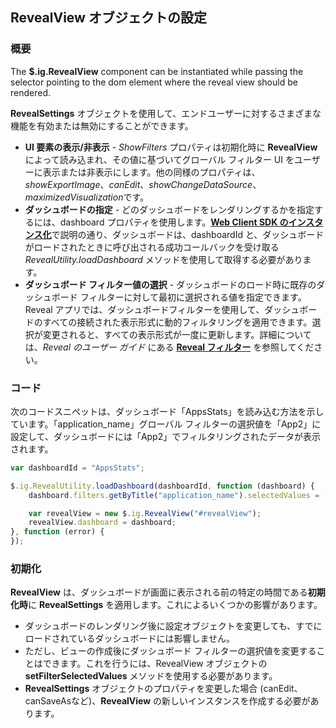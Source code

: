## RevealView オブジェクトの設定

### 概要

The __$.ig.RevealView__ component can be instantiated while passing the selector pointing to the dom element where the reveal view should be rendered.

**RevealSettings** オブジェクトを使用して、エンドユーザーに対するさまざまな機能を有効または無効にすることができます。

  - **UI 要素の表示/非表示** -  *ShowFilters* プロパティは初期化時に **RevealView** によって読み込まれ、その値に基づいてグローバル フィルター UI をユーザーに表示または非表示にします。他の同様のプロパティは、*showExportImage*、*canEdit*、*showChangeDataSource*、*maximizedVisualization*です。
  - **ダッシュボードの指定** - どのダッシュボードをレンダリングするかを指定するには、dashboard プロパティを使用します。[**Web Client SDK のインスタンス化**](~/jp/developer/setup-configuration/setup-configuration-web.html#instantiate-web-client-sdk)で説明の通り、ダッシュボードは、dashboardId と、ダッシュボードがロードされたときに呼び出される成功コールバックを受け取る *RevealUtility.loadDashboard* メソッドを使用して取得する必要があります。
  - **ダッシュボード フィルター値の選択** - ダッシュボードのロード時に既存のダッシュボード フィルターに対して最初に選択される値を指定できます。Reveal アプリでは、ダッシュボードフィルターを使用して、ダッシュボードのすべての接続された表示形式に動的フィルタリングを適用できます。選択が変更されると、すべての表示形式が一度に更新します。詳細については、_Reveal のユーザー ガイド_ にある [**Reveal フィルター**](https://www.revealbi.io/help/filters)  を参照してください。

### コード

次のコードスニペットは、ダッシュボード「AppsStats」を読み込む方法を示しています。「application_name」グローバル フィルターの選択値を「App2」に設定して、ダッシュボードには「App2」でフィルタリングされたデータが表示されます。

``` js
var dashboardId = "AppsStats";

$.ig.RevealUtility.loadDashboard(dashboardId, function (dashboard) {
    dashboard.filters.getByTitle("application_name").selectedValues = ["App2"];

    var revealView = new $.ig.RevealView("#revealView");
    revealView.dashboard = dashboard;
}, function (error) {
});
```

### 初期化

**RevealView** は、ダッシュボードが画面に表示される前の特定の時間である**初期化時**に **RevealSettings** を適用します。これによるいくつかの影響があります。

  - ダッシュボードのレンダリング後に設定オブジェクトを変更しても、すでにロードされているダッシュボードには影響しません。
  - ただし、ビューの作成後にダッシュボード フィルターの選択値を変更することはできます。これを行うには、RevealView オブジェクトの **setFilterSelectedValues** メソッドを使用する必要があります。
  - **RevealSettings** オブジェクトのプロパティを変更した場合 (canEdit、canSaveAsなど)、**RevealView** の新しいインスタンスを作成する必要があります。
